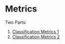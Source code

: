 # Metrics

Two Parts:

1. [Classification Metrics 1](./ClassificationMetrics1)
2. [Classification Metrics 2](./ClassificationMetrics2)